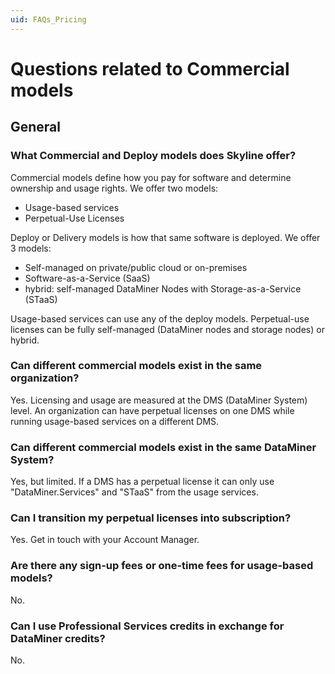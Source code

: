 ```yaml
---
uid: FAQs_Pricing
---
```


# Questions related to Commercial models

## General

### What Commercial and Deploy models does Skyline offer?
Commercial models define how you pay for software and determine ownership and usage rights. We offer two models:
- Usage-based services
- Perpetual-Use Licenses

Deploy or Delivery models is how that same software is deployed. We offer 3 models:
- Self-managed on private/public cloud or on-premises
- Software-as-a-Service (SaaS)
- hybrid: self-managed DataMiner Nodes with Storage-as-a-Service (STaaS)

Usage-based services can use any of the deploy models. 
Perpetual-use licenses can be fully self-managed (DataMiner nodes and storage nodes) or hybrid.


### Can different commercial models exist in the same organization?
Yes. Licensing and usage are measured at the DMS (DataMiner System) level. An organization can have perpetual licenses on one DMS while running usage-based services on a different DMS. 

### Can different commercial models exist in the same DataMiner System?
Yes, but limited. If a DMS has a perpetual license it can only use "DataMiner.Services" and "STaaS" from the usage services.

### Can I transition my perpetual licenses into subscription?
Yes. Get in touch with your Account Manager.

### Are there any sign-up fees or one-time fees for usage-based models?
No.

### Can I use Professional Services credits in exchange for DataMiner credits?
No.

